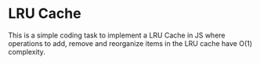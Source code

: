 # LRU Cache

This is a simple coding task to implement a LRU Cache in JS where operations to add, remove and reorganize items in the LRU cache have O(1) complexity.

